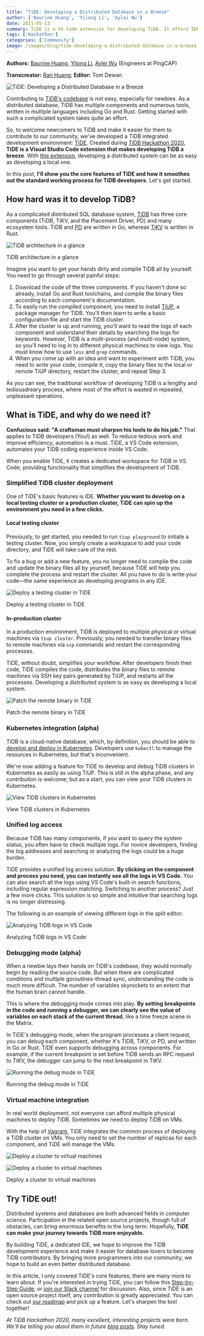 ```yaml
---
title: "TiDE: Developing a Distributed Database in a Breeze"
author: ['Baurine Huang', 'Yilong Li', 'Aylei Wu']
date: 2021-05-13
summary: TiDE is a VS Code extension for developing TiDB. It offers IDE, debugging, log search, Kubernetes integration, and VM management for TiDB clusters.
tags: ['Hackathon']
categories: ['Community']
image: /images/blog/tide-developing-a-distributed-database-in-a-breeze.jpg
---
```


**Authors:** [Baurine Huang](https://github.com/baurine), [Yilong Li](https://github.com/dragonly), [Aylei Wu](https://github.com/aylei) (Engineers at PingCAP)

**Transcreator:** [Ran Huang](https://github.com/ran-huang); **Editor:** Tom Dewan

![TiDE: Developing a Distributed Database in a Breeze](media/tide-developing-a-distributed-database-in-a-breeze.jpg)

Contributing to [TiDB's codebase](https://github.com/pingcap/tidb) is not easy, especially for newbies. As a distributed database, TiDB has multiple components and numerous tools, written in multiple languages including Go and Rust. Getting started with such a complicated system takes quite an effort.

So, to welcome newcomers to TiDB and make it easier for them to contribute to our community, we've developed a TiDB integrated development environment: [TiDE](https://github.com/tidb-incubator/tide). Created during [TiDB Hackathon 2020](https://pingcap.com/community/events/hackathon2020/), **TiDE is a Visual Studio Code extension that makes developing TiDB a breeze**. With [this extension](https://marketplace.visualstudio.com/items?itemName=dragonly.ticode), developing a distributed system can be as easy as developing a local one.

In this post, **I'll show you the core features of TiDE and how it smoothes out the standard working process for TiDB developers**. Let's get started.

## How hard was it to develop TiDB?

As a complicated distributed SQL database system, [TiDB](https://github.com/pingcap/tidb) has three core components (TiDB, TiKV, and the Placement Driver, PD) and many ecosystem tools. TiDB and [PD](https://github.com/tikv/pd) are written in Go, whereas [TiKV](https://github.com/tikv/tikv) is written in Rust.

![TiDB architecture in a glance](media/tide-tidb-architecture-in-a-glance.jpg)
<div class="caption-center"> TiDB architecture in a glance </div>

Imagine you want to get your hands dirty and compile TiDB all by yourself. You need to go through several painful steps:

1. Download the code of the three components. If you haven't done so already, install Go and Rust toolchains, and compile the binary files according to each component's documentation.
2. To easily run the compiled component, you need to install [TiUP](https://docs.pingcap.com/tidb/stable/tiup-overview), a package manager for TiDB. You'll then learn to write a basic configuration file and start the TiDB cluster.
3. After the cluster is up and running, you'll want to read the logs of each component and understand their details by searching the logs for keywords. However, TiDB is a multi-process (and multi-node) system, so you'll need to log in to different physical machines to view logs. You must know how to use `less` and `grep` commands.
4. When you come up with an idea and want to experiment with TiDB, you need to write your code, compile it, copy the binary files to the local or remote TiUP directory, restart the cluster, and repeat Step 3.

As you can see, the traditional workflow of developing TiDB is a lengthy and tediousdreary process, where most of the effort is wasted in repeated, unpleasant operations.

## What is TiDE, and why do we need it?

**Confucious said: "A craftsman must sharpen his tools to do his job."** That applies to TiDB developers (You!) as well. To reduce tedious work and improve efficiency, automation is a must. TiDE, a VS Code extension, automates your TiDB coding experience inside VS Code.

When you enable TiDE, it creates a dedicated workspace for TiDB in VS Code, providing functionality that simplifies the development of TiDB.

### Simplified TiDB cluster deployment

One of TiDE's basic features is IDE. **Whether you want to develop on a local testing cluster or a production cluster, TiDE can spin up the environment you need in a few clicks.**

#### Local testing cluster

Previously, to get started, you needed to run `tiup playground` to initiate a testing cluster. Now, you simply create a workspace to add your code directory, and TiDE will take care of the rest.

To fix a bug or add a new feature, you no longer need to compile the code and update the binary files all by yourself, because TiDE will help you complete the process and restart the cluster. All you have to do is write your code—the same experience as developing programs in any IDE.

![Deploy a testing cluster in TiDE](media/tide-deploy-a-testing-cluster.jpg)
<div class="caption-center"> Deploy a testing cluster in TiDE </div>

#### In-production cluster

In a production environment, TiDB is deployed to multiple physical or virtual machines via `tiup cluster`. Previously, you needed to transfer binary files to remote machines via `scp` commands and restart the corresponding processes.

TiDE, without doubt, simplifies your workflow. After developers finish their code, TiDE compiles the code, distributes the binary files to remote machines via SSH key pairs generated by TiUP, and restarts all the processes. Developing a distributed system is as easy as developing a local system.

![Patch the remote binary in TiDE](media/tide-patch-by-remote-binary.jpg)
<div class="caption-center">Patch the remote binary in TiDE</div>

### Kubernetes integration (alpha)

TiDB is a cloud-native database, which, by definition, you should be able to [develop and deploy in Kubernetes](https://docs.pingcap.com/tidb-in-kubernetes/stable). Developers use `kubectl` to manage the resources in Kubernetes, but that's inconvenient.

We're now adding a feature for TiDE to develop and debug TiDB clusters in Kubernetes as easily as using TiUP. This is still in the alpha phase, and any contribution is welcome; but as a start, you can view your TiDB clusters in Kubernetes.

![View TiDB clusters in Kubernetes](media/tide-view-tidb-clusters-in-kubernetes.jpg)
<div class="caption-center">View TiDB clusters in Kubernetes</div>

### Unified log access

Because TiDB has many components, if you want to query the system status, you often have to check multiple logs. For novice developers, finding the log addresses and searching or analyzing the logs could be a huge burden.

TiDE provides a unified log access solution. **By clicking on the component and process you need, you can instantly see all the logs in VS Code.** You can also search all the logs using VS Code's built-in search functions, including regular expression matching. Switching to another process? Just a few more clicks. This solution is so simple and intuitive that searching logs is no longer distressing.

The following is an example of viewing different logs in the split editor:

![Analyzing TiDB logs in VS Code](media/tide-analyze-tidb-logs-in-vs-code.jpg)
<div class="caption-center">Analyzing TiDB logs in VS Code</div>

### Debugging mode (alpha)

When a newbie lays their hands on TiDB's codebase, they would normally begin by reading the source code. But when there are complicated conditions and multiple goroutines-thread sync, understanding the code is much more difficult. The number of variables skyrockets to an extent that the human brain cannot handle.

This is where the debugging mode comes into play. **By setting breakpoints in the code and running a debugger, we can clearly see the value of variables on each stack of the current thread**, like a time freeze scene in the Matrix.

In TiDE's debugging mode, when the program processes a client request, you can debug each component, whether it's TiDB, TiKV, or PD, and written in Go or Rust. TiDE even supports debugging across components. For example, if the current breakpoint is set before TiDB sends an RPC request to TiKV, the debugger can jump to the next breakpoint in TiKV.

![Running the debug mode in TiDE](media/tide-running-the-debug-mode.gif)
<div class="caption-center">Running the debug mode in TiDE</div>

### Virtual machine integration

In real world deployment, not everyone can afford multiple physical machines to deploy TiDB. Sometimes we need to deploy TiDB on VMs.

With the help of [Vagrant](https://www.vagrantup.com/), TiDE integrates the common process of deploying a TiDB cluster on VMs. You only need to set the number of replicas for each component, and TiDE will manage the VMs.

![Deploy a cluster to virtual machines](media/tide-deploy-to-virtual-machines-1.jpg)

![Deploy a cluster to virtual machines](media/tide-deploy-to-virtual-machines-2.jpg)
<div class="caption-center">Deploy a cluster to virtual machines</div>

## Try TiDE out!

Distributed systems and databases are both advanced fields in computer science. Participation in the related open source projects, though full of obstacles, can bring enormous benefits in the long term. Hopefully, **TiDE can make your journey towards TiDB more enjoyable.**

By building TiDE, a dedicated IDE, we hope to improve the TiDB development experience and make it easier for database lovers to become TiDB contributors. By bringing more programmers into our community, we hope to build an even better distributed database.

In this article, I only covered TiDE's core features; there are many more to learn about. If you're interested in trying TiDE, you can follow this [Step-by-Step Guide](https://github.com/tidb-incubator/tide/blob/master/doc/guide.md), or [join our Slack channel](https://slack.tidb.io/invite?team=tidb-community&channel=tide&ref=pingcap-blog) for discussion. Also, since TiDE is an open source project itself, any contribution is greatly appreciated. You can check out [our roadmap](https://github.com/tidb-incubator/tide#todo) and pick up a feature. Let's sharpen the tool together!

_At TiDB Hackathon 2020, many excellent, interesting projects were born. We'll be telling you about them in future [blog posts](https://pingcap.com/blog/tag/Hackathon). Stay tuned._
